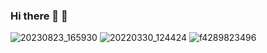  ### Hi there 👋 :disguised_face:

![20230823_165930](https://github.com/Sumutai/Sumutai/assets/144267144/f79bba37-1774-4683-81e3-d4c03c02b735)
![20220330_124424](https://github.com/Sumutai/Sumutai/assets/144267144/d0d6ac68-cffb-4319-9c65-2bf38baf0542)
![f4289823496](https://github.com/Sumutai/Sumutai/assets/144267144/d8c798b3-6007-4770-9bfb-5fa6e8e1cfe5)


<!--
**Sumutai/Sumutai** is a ✨ _special_ ✨ repository because its `README.md` (this file) appears on your GitHub profile.

Here are some ideas to get you started:

- 🔭 I’m currently working on ...
- 🌱 I’m currently learning ...
- 👯 I’m looking to collaborate on ...
- 🤔 I’m looking for help with ...
- 💬 Ask me about ...
- 📫 How to reach me: ...
- 😄 Pronouns: ...
- ⚡ Fun fact: ...
-->
